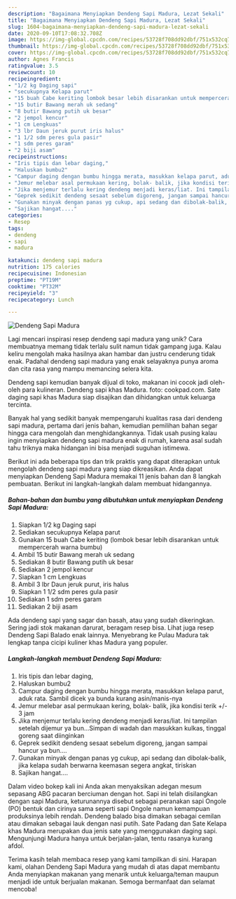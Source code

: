 ```yaml
---
description: "Bagaimana Menyiapkan Dendeng Sapi Madura, Lezat Sekali"
title: "Bagaimana Menyiapkan Dendeng Sapi Madura, Lezat Sekali"
slug: 1604-bagaimana-menyiapkan-dendeng-sapi-madura-lezat-sekali
date: 2020-09-10T17:08:32.708Z
image: https://img-global.cpcdn.com/recipes/53728f708dd92dbf/751x532cq70/dendeng-sapi-madura-foto-resep-utama.jpg
thumbnail: https://img-global.cpcdn.com/recipes/53728f708dd92dbf/751x532cq70/dendeng-sapi-madura-foto-resep-utama.jpg
cover: https://img-global.cpcdn.com/recipes/53728f708dd92dbf/751x532cq70/dendeng-sapi-madura-foto-resep-utama.jpg
author: Agnes Francis
ratingvalue: 3.5
reviewcount: 10
recipeingredient:
- "1/2 kg Daging sapi"
- "secukupnya Kelapa parut"
- "15 buah Cabe keriting lombok besar lebih disarankan untuk mempercerah warna bumbu"
- "15 butir Bawang merah uk sedang"
- "8 butir Bawang putih uk besar"
- "2 jempol kencur"
- "1 cm Lengkuas"
- "3 lbr Daun jeruk purut iris halus"
- "1 1/2 sdm peres gula pasir"
- "1 sdm peres garam"
- "2 biji asam"
recipeinstructions:
- "Iris tipis dan lebar daging,"
- "Haluskan bumbu2"
- "Campur daging dengan bumbu hingga merata, masukkan kelapa parut, aduk rata. Sambil dicek ya bunda kurang asin/manis-nya"
- "Jemur melebar asal permukaan kering, bolak- balik, jika kondisi terik +/- 3 jam"
- "Jika menjemur terlalu kering dendeng menjadi keras/liat. Ini tampilan setelah dijemur ya bun...Simpan di wadah dan masukkan kulkas, tinggal goreng saat diinginkan"
- "Geprek sedikit dendeng sesaat sebelum digoreng, jangan sampai hancur ya bun...."
- "Gunakan minyak dengan panas yg cukup, api sedang dan dibolak-balik, jika kelapa sudah berwarna keemasan segera angkat, tiriskan"
- "Sajikan hangat...."
categories:
- Resep
tags:
- dendeng
- sapi
- madura

katakunci: dendeng sapi madura 
nutrition: 175 calories
recipecuisine: Indonesian
preptime: "PT19M"
cooktime: "PT32M"
recipeyield: "3"
recipecategory: Lunch

---
```



![Dendeng Sapi Madura](https://img-global.cpcdn.com/recipes/53728f708dd92dbf/751x532cq70/dendeng-sapi-madura-foto-resep-utama.jpg)

Lagi mencari inspirasi resep dendeng sapi madura yang unik? Cara membuatnya memang tidak terlalu sulit namun tidak gampang juga. Kalau keliru mengolah maka hasilnya akan hambar dan justru cenderung tidak enak. Padahal dendeng sapi madura yang enak selayaknya punya aroma dan cita rasa yang mampu memancing selera kita.

Dendeng sapi kemudian banyak dijual di toko, makanan ini cocok jadi oleh-oleh para kulineran. Dendeng sapi khas Madura. foto: cookpad.com. Sate daging sapi khas Madura siap disajikan dan dihidangkan untuk keluarga tercinta.

Banyak hal yang sedikit banyak mempengaruhi kualitas rasa dari dendeng sapi madura, pertama dari jenis bahan, kemudian pemilihan bahan segar hingga cara mengolah dan menghidangkannya. Tidak usah pusing kalau ingin menyiapkan dendeng sapi madura enak di rumah, karena asal sudah tahu triknya maka hidangan ini bisa menjadi suguhan istimewa.


Berikut ini ada beberapa tips dan trik praktis yang dapat diterapkan untuk mengolah dendeng sapi madura yang siap dikreasikan. Anda dapat menyiapkan Dendeng Sapi Madura memakai 11 jenis bahan dan 8 langkah pembuatan. Berikut ini langkah-langkah dalam membuat hidangannya.

<!--inarticleads1-->

##### Bahan-bahan dan bumbu yang dibutuhkan untuk menyiapkan Dendeng Sapi Madura:

1. Siapkan 1/2 kg Daging sapi
1. Sediakan secukupnya Kelapa parut
1. Gunakan 15 buah Cabe keriting (lombok besar lebih disarankan untuk mempercerah warna bumbu)
1. Ambil 15 butir Bawang merah uk sedang
1. Sediakan 8 butir Bawang putih uk besar
1. Sediakan 2 jempol kencur
1. Siapkan 1 cm Lengkuas
1. Ambil 3 lbr Daun jeruk purut, iris halus
1. Siapkan 1 1/2 sdm peres gula pasir
1. Sediakan 1 sdm peres garam
1. Sediakan 2 biji asam


Ada dendeng sapi yang sagar dan basah, atau yang sudah dikeringkan. Sering jadi stok makanan darurat, beragam resep bisa. Lihat juga resep Dendeng Sapi Balado enak lainnya. Menyebrang ke Pulau Madura tak lengkap tanpa cicipi kuliner khas Madura yang populer. 

<!--inarticleads2-->

##### Langkah-langkah membuat Dendeng Sapi Madura:

1. Iris tipis dan lebar daging,
1. Haluskan bumbu2
1. Campur daging dengan bumbu hingga merata, masukkan kelapa parut, aduk rata. Sambil dicek ya bunda kurang asin/manis-nya
1. Jemur melebar asal permukaan kering, bolak- balik, jika kondisi terik +/- 3 jam
1. Jika menjemur terlalu kering dendeng menjadi keras/liat. Ini tampilan setelah dijemur ya bun...Simpan di wadah dan masukkan kulkas, tinggal goreng saat diinginkan
1. Geprek sedikit dendeng sesaat sebelum digoreng, jangan sampai hancur ya bun....
1. Gunakan minyak dengan panas yg cukup, api sedang dan dibolak-balik, jika kelapa sudah berwarna keemasan segera angkat, tiriskan
1. Sajikan hangat....


Dalam video bokep kali ini Anda akan menyaksikan adegan mesum sepasang ABG pacaran berciuman dengan hot. Sapi ini telah disilangkan dengan sapi Madura, keturunannya disebut sebagai peranakan sapi Ongole (PO) bentuk dan cirinya sama seperti sapi Ongole namun kemampuan produksinya lebih rendah. Dendeng balado bisa dimakan sebagai cemilan atau dimakan sebagai lauk dengan nasi putih. Sate Padang dan Sate Kelapa khas Madura merupakan dua jenis sate yang menggunakan daging sapi. Mengunjungi Madura hanya untuk berjalan-jalan, tentu rasanya kurang afdol. 

Terima kasih telah membaca resep yang kami tampilkan di sini. Harapan kami, olahan Dendeng Sapi Madura yang mudah di atas dapat membantu Anda menyiapkan makanan yang menarik untuk keluarga/teman maupun menjadi ide untuk berjualan makanan. Semoga bermanfaat dan selamat mencoba!
